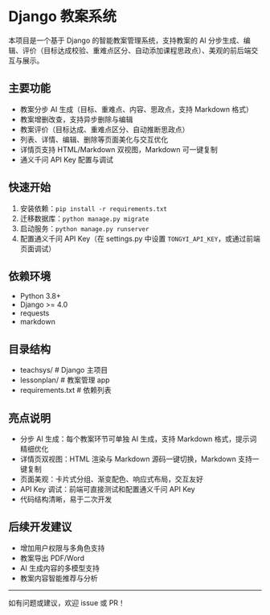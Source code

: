 # Django 教案系统

本项目是一个基于 Django 的智能教案管理系统，支持教案的 AI 分步生成、编辑、评价（目标达成校验、重难点区分、自动添加课程思政点）、美观的前后端交互与展示。

## 主要功能
- 教案分步 AI 生成（目标、重难点、内容、思政点，支持 Markdown 格式）
- 教案增删改查，支持异步删除与编辑
- 教案评价（目标达成、重难点区分、自动推断思政点）
- 列表、详情、编辑、删除等页面美化与交互优化
- 详情页支持 HTML/Markdown 双视图，Markdown 可一键复制
- 通义千问 API Key 配置与调试

## 快速开始
1. 安装依赖：`pip install -r requirements.txt`
2. 迁移数据库：`python manage.py migrate`
3. 启动服务：`python manage.py runserver`
4. 配置通义千问 API Key（在 settings.py 中设置 `TONGYI_API_KEY`，或通过前端页面调试）

## 依赖环境
- Python 3.8+
- Django >= 4.0
- requests
- markdown

## 目录结构
- teachsys/         # Django 主项目
- lessonplan/       # 教案管理 app
- requirements.txt  # 依赖列表

## 亮点说明
- 分步 AI 生成：每个教案环节可单独 AI 生成，支持 Markdown 格式，提示词精细优化
- 详情页双视图：HTML 渲染与 Markdown 源码一键切换，Markdown 支持一键复制
- 页面美观：卡片式分组、渐变配色、响应式布局，交互友好
- API Key 调试：前端可直接测试和配置通义千问 API Key
- 代码结构清晰，易于二次开发

## 后续开发建议
- 增加用户权限与多角色支持
- 教案导出 PDF/Word
- AI 生成内容的多模型支持
- 教案内容智能推荐与分析

---
如有问题或建议，欢迎 issue 或 PR！
